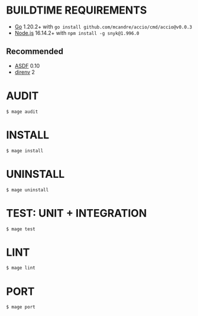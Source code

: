 # BUILDTIME REQUIREMENTS

* [Go](https://golang.org/) 1.20.2+ with `go install github.com/mcandre/accio/cmd/accio@v0.0.3`
* [Node.js](https://nodejs.org/en) 16.14.2+ with `npm install -g snyk@1.996.0`

## Recommended

* [ASDF](https://asdf-vm.com/) 0.10
* [direnv](https://direnv.net/) 2

# AUDIT

```console
$ mage audit
```

# INSTALL

```console
$ mage install
```

# UNINSTALL

```console
$ mage uninstall
```

# TEST: UNIT + INTEGRATION

```console
$ mage test
```

# LINT

```console
$ mage lint
```

# PORT

```console
$ mage port
```
